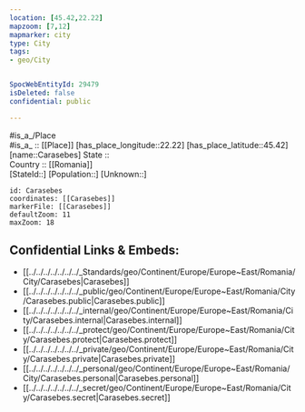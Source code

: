 ```yaml
---
location: [45.42,22.22] 
mapzoom: [7,12] 
mapmarker: city 
type: City
tags:
- geo/City


SpocWebEntityId: 29479
isDeleted: false
confidential: public

---
```

#is_a_/Place  
#is_a_ :: [[Place]] 
[has_place_longitude::22.22] 
[has_place_latitude::45.42] 
[name::Carasebes] 
State ::  
Country :: [[Romania]]  
[StateId::] 
[Population::] 
[Unknown::] 


```leaflet
id: Carasebes
coordinates: [[Carasebes]] 
markerFile: [[Carasebes]] 
defaultZoom: 11 
maxZoom: 18
```


## Confidential Links & Embeds: 
- [[../../../../../../../_Standards/geo/Continent/Europe/Europe~East/Romania/City/Carasebes|Carasebes]] 
- [[../../../../../../../_public/geo/Continent/Europe/Europe~East/Romania/City/Carasebes.public|Carasebes.public]] 
- [[../../../../../../../_internal/geo/Continent/Europe/Europe~East/Romania/City/Carasebes.internal|Carasebes.internal]] 
- [[../../../../../../../_protect/geo/Continent/Europe/Europe~East/Romania/City/Carasebes.protect|Carasebes.protect]] 
- [[../../../../../../../_private/geo/Continent/Europe/Europe~East/Romania/City/Carasebes.private|Carasebes.private]] 
- [[../../../../../../../_personal/geo/Continent/Europe/Europe~East/Romania/City/Carasebes.personal|Carasebes.personal]] 
- [[../../../../../../../_secret/geo/Continent/Europe/Europe~East/Romania/City/Carasebes.secret|Carasebes.secret]] 
